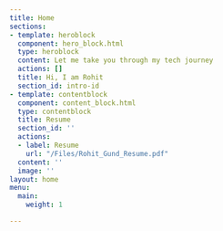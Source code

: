 ```yaml
---
title: Home
sections:
- template: heroblock
  component: hero_block.html
  type: heroblock
  content: Let me take you through my tech journey
  actions: []
  title: Hi, I am Rohit
  section_id: intro-id
- template: contentblock
  component: content_block.html
  type: contentblock
  title: Resume
  section_id: ''
  actions:
  - label: Resume
    url: "/Files/Rohit_Gund_Resume.pdf"
  content: ''
  image: ''
layout: home
menu:
  main:
    weight: 1

---
```

